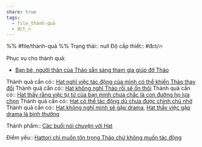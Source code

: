 ```yaml
---
share: true
tags:
  - file_thành-quả
  - đct_🔥
---
```


%%
#file/thành-quả
%%
Trạng thái:: null
Độ cấp thiết:: #đct/🔥

Phục vụ cho thành quả:
- [Bạn bè, người thân của Thảo sẵn sàng tham gia giúp đỡ Thảo](./B%E1%BA%A1n%20b%C3%A8,%20ng%C6%B0%E1%BB%9Di%20th%C3%A2n%20c%E1%BB%A7a%20Th%E1%BA%A3o%20s%E1%BA%B5n%20s%C3%A0ng%20tham%20gia%20gi%C3%BAp%20%C4%91%E1%BB%A1%20Th%E1%BA%A3o.md)

Thành quả cần có:: [Hat nghĩ việc tác động của mình có thể khiến Thảo thay đổi](./Hat%20ngh%C4%A9%20vi%E1%BB%87c%20t%C3%A1c%20%C4%91%E1%BB%99ng%20c%E1%BB%A7a%20m%C3%ACnh%20c%C3%B3%20th%E1%BB%83%20khi%E1%BA%BFn%20Th%E1%BA%A3o%20thay%20%C4%91%E1%BB%95i.md)
Thành quả cần có:: [Hat không nghĩ Thảo rồi sẽ ổn thôi](./Hat%20kh%C3%B4ng%20ngh%C4%A9%20Th%E1%BA%A3o%20r%E1%BB%93i%20s%E1%BA%BD%20%E1%BB%95n%20th%C3%B4i.md)
Thành quả cần có:: [Hat thấy rằng việc tự tử của bạn mình chưa chắc là con đường họ lựa chọn](Hat%20th%C3%A2%CC%81y%20r%E1%BA%B1ng%20vi%C3%AA%CC%A3c%20t%C6%B0%CC%A3%20t%C6%B0%CC%89%20cu%CC%89a%20ba%CC%A3n%20mi%CC%80nh%20ch%C6%B0a%20ch%E1%BA%AFc%20l%C3%A0%20con%20%C4%91%C6%B0%E1%BB%9Dng%20ho%CC%A3%20l%E1%BB%B1a%20ch%E1%BB%8Dn.md)
Thành quả cần có:: [Hat có thể tác động dù chưa được chính chủ nhờ](Hat%20c%C3%B3%20th%E1%BB%83%20t%C3%A1c%20%C4%91%E1%BB%99ng%20d%C3%B9%20ch%C6%B0a%20%C4%91%C6%B0%E1%BB%A3c%20ch%C3%ADnh%20ch%E1%BB%A7%20nh%E1%BB%9D.md)
Thành quả cần có:: [Hat không nghĩ mình sẽ gặp drama](Hat%20kh%C3%B4ng%20ngh%C4%A9%20m%C3%ACnh%20s%E1%BA%BD%20g%E1%BA%B7p%20drama.md), [Hat thấy việc gặp drama là bình thường](./Hat%20th%E1%BA%A5y%20vi%E1%BB%87c%20g%E1%BA%B7p%20drama%20l%C3%A0%20b%C3%ACnh%20th%C6%B0%E1%BB%9Dng.md)

Thành phẩm:: [Các buổi nói chuyện với Hat](../Th%C3%A0nh%20ph%E1%BA%A9m%20nh%E1%BB%8F%20h%C6%A1n%20(output)/C%C3%A1c%20bu%E1%BB%95i%20n%C3%B3i%20chuy%E1%BB%87n%20v%E1%BB%9Bi%20Hat.md)

Điểm yếu:: [Hattori chỉ muốn tôn trọng Thảo chứ không muốn tác động](../../2%20M%E1%BB%91i%20quan%20h%E1%BB%87/B%E1%BA%A1n%20b%C3%A8/_VIP/Hattori/Hattori%20ch%E1%BB%89%20mu%E1%BB%91n%20t%C3%B4n%20tr%E1%BB%8Dng%20Th%E1%BA%A3o%20ch%E1%BB%A9%20kh%C3%B4ng%20mu%E1%BB%91n%20t%C3%A1c%20%C4%91%E1%BB%99ng.md)
